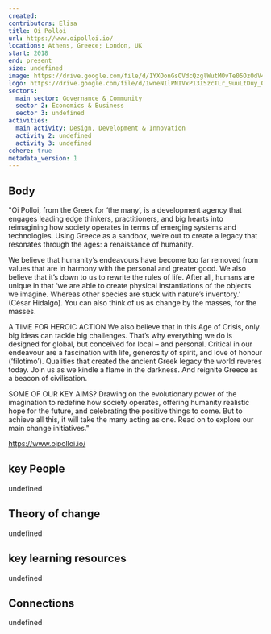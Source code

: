 ```yaml
---
created:
contributors: Elisa
title: Oi Polloi
url: https://www.oipolloi.io/
locations: Athens, Greece; London, UK
start: 2018
end: present
size: undefined
image: https://drive.google.com/file/d/1YXOonGsOVdcQzglWutMOvTe05OzOdV4z/view?usp=drive_link
logo: https://drive.google.com/file/d/1wneNIlPNIVxP13I5zcTLr_9uuLtDuy_0/view?usp=drive_link
sectors:
  main sector: Governance & Community
  sector 2: Economics & Business
  sector 3: undefined
activities: 
  main activity: Design, Development & Innovation
  activity 2: undefined
  activity 3: undefined
cohere: true
metadata_version: 1
---
```



## Body

"Oi Polloi, from the Greek for ‘the many’, is a development agency that engages leading edge thinkers, practitioners, and big hearts into reimagining how society operates in terms of emerging systems and technologies. Using Greece as a sandbox, we’re out to create a legacy that resonates through the ages: a renaissance of humanity.

We believe that humanity’s endeavours have become too far removed from values that are in harmony with the personal and greater good. We also believe that it’s down to us to rewrite the rules of life. After all, humans are unique in that ‘we are able to create physical instantiations of the objects we imagine. Whereas other species are stuck with nature’s inventory.’ (César Hidalgo). You can also think of us as change by the masses, for the masses.

A TIME FOR HEROIC ACTION
We also believe that in this Age of Crisis, only big ideas can tackle big challenges. That’s why everything we do is designed for global, but conceived for local – and personal. Critical in our endeavour are a fascination with life, generosity of spirit, and love of honour (‘filotimo’). Qualities that created the ancient Greek legacy the world reveres today. Join us as we kindle a flame in the darkness. And reignite Greece as a beacon of civilisation.

SOME OF OUR KEY AIMS?
Drawing on the evolutionary power of the imagination to redefine how society operates, offering humanity realistic hope for the future, and celebrating the positive things to come. But to achieve all this, it will take the many acting as one. Read on to explore our main change initiatives."

https://www.oipolloi.io/

## key People

undefined

## Theory of change

undefined

## key learning resources

undefined

## Connections

undefined


